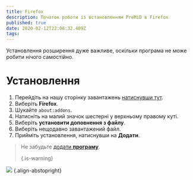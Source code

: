```yaml
---
title: Firefox
description: Початок роботи із встановленням PreMiD в Firefox
published: true
date: 2020-02-12T22:08:32.409Z
tags:
---
```


Установлення розширення дуже важливе, оскільки програма не може робити нічого самостійно.

# Установлення
1. Перейдіть на нашу сторінку завантажень [натиснувши тут](https://premid.app/downloads).
2. Виберіть **Firefox**.
3. Шукайте `about:addons`.
4. Натисніть на малий значок шестерні у верхньому правому куті.
5. Виберіть **установити доповнення з файлу**.
6. Виберіть нещодавно завантажений файл.
7. Прийміть установлення, натиснувши на **Додати**.

> Не забудьте [додати **програму**](/install). 
> 
> {.is-warning}

![](https://img.icons8.com/color/2x/firefox.png) {.align-abstopright}